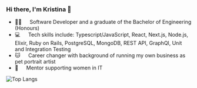 ### Hi there, I'm Kristina 🖖

- 👩‍💻   Software Developer and a graduate of the Bachelor of Engineering (Honours)
- 💻   Tech skills include: Typescript/JavaScript, React, Next.js, Node.js, Elixir, Ruby on Rails, PostgreSQL, MongoDB, REST API, GraphQl, Unit and Integration Testing
- 🐱   Career changer with background of running my own business as pet portrait artist 
- 🎀   Mentor supporting women in IT

<!-- ![Kristina's GitHub stats](https://github-readme-stats.vercel.app/api?username=kristinabrueva&show_icons=true&theme=jolly&count_private=true&hide=contribs) -->
![Top Langs](https://github-readme-stats.vercel.app/api/top-langs/?username=kristinabrueva&layout=compact&theme=jolly)
